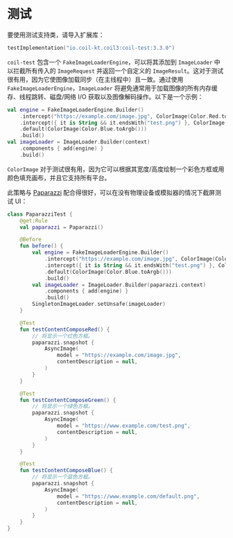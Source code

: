 # 测试

要使用测试支持类，请导入扩展库：

```kotlin
testImplementation("io.coil-kt.coil3:coil-test:3.3.0")
```

`coil-test` 包含一个 `FakeImageLoaderEngine`，可以将其添加到 `ImageLoader` 中以拦截所有传入的 `ImageRequest` 并返回一个自定义的 `ImageResult`。这对于测试很有用，因为它使图像加载同步（在主线程中）且一致。通过使用 `FakeImageLoaderEngine`，`ImageLoader` 将避免通常用于加载图像的所有内存缓存、线程跳转、磁盘/网络 I/O 获取以及图像解码操作。以下是一个示例：

```kotlin
val engine = FakeImageLoaderEngine.Builder()
    .intercept("https://example.com/image.jpg", ColorImage(Color.Red.toArgb()))
    .intercept({ it is String && it.endsWith("test.png") }, ColorImage(Color.Green.toArgb()))
    .default(ColorImage(Color.Blue.toArgb()))
    .build()
val imageLoader = ImageLoader.Builder(context)
    .components { add(engine) }
    .build()
```

`ColorImage` 对于测试很有用，因为它可以根据其宽度/高度绘制一个彩色方框或用颜色填充画布，并且它支持所有平台。

此策略与 [Paparazzi](https://github.com/cashapp/paparazzi) 配合得很好，可以在没有物理设备或模拟器的情况下截屏测试 UI：

```kotlin
class PaparazziTest {
    @get:Rule
    val paparazzi = Paparazzi()

    @Before
    fun before() {
        val engine = FakeImageLoaderEngine.Builder()
            .intercept("https://example.com/image.jpg", ColorImage(Color.Red.toArgb()))
            .intercept({ it is String && it.endsWith("test.png") }, ColorImage(Color.Green.toArgb()))
            .default(ColorImage(Color.Blue.toArgb()))
            .build()
        val imageLoader = ImageLoader.Builder(paparazzi.context)
            .components { add(engine) }
            .build()
        SingletonImageLoader.setUnsafe(imageLoader)
    }

    @Test
    fun testContentComposeRed() {
        // 将显示一个红色方框。
        paparazzi.snapshot {
            AsyncImage(
                model = "https://example.com/image.jpg",
                contentDescription = null,
            )
        }
    }

    @Test
    fun testContentComposeGreen() {
        // 将显示一个绿色方框。
        paparazzi.snapshot {
            AsyncImage(
                model = "https://www.example.com/test.png",
                contentDescription = null,
            )
        }
    }

    @Test
    fun testContentComposeBlue() {
        // 将显示一个蓝色方框。
        paparazzi.snapshot {
            AsyncImage(
                model = "https://www.example.com/default.png",
                contentDescription = null,
            )
        }
    }
}
